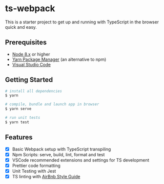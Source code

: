 # ts-webpack

This is a starter project to get up and running with TypeScript in the browser quick and easy. 

## Prerequisites

- [Node 8.x](https://nodejs.org/en/) or higher
- [Yarn Package Manager](https://yarnpkg.com/en/) (an alternative to npm)
- [Visual Studio Code](https://code.visualstudio.com/)

## Getting Started

```bash
# install all dependencies
$ yarn

# compile, bundle and launch app in browser
$ yarn serve

# run unit tests
$ yarn test
```

## Features

- [x] Basic Webpack setup with TypeScript transpiling
- [x] Npm Scripts: serve, build, lint, format and test
- [x] VSCode recommended extensions and settings for TS development
- [x] Prettier code formatting
- [x] Unit Testing with Jest
- [x] TS linting with [AirBnb Style Guide](https://github.com/airbnb/javascript)
